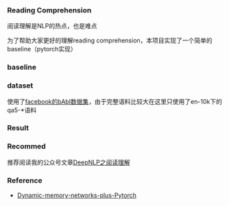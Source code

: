### Reading Comprehension

阅读理解是NLP的热点，也是难点

为了帮助大家更好的理解reading comprehension，本项目实现了一个简单的baseline（pytorch实现）

### baseline

### dataset

使用了[facebook的bAbI数据集](https://research.fb.com/downloads/babi/)，由于完整语料比较大在这里只使用了en-10k下的qa5-\*语料

### Result

### Recommed
推荐阅读我的公众号文章[DeepNLP之阅读理解]()

### Reference

* [Dynamic-memory-networks-plus-Pytorch](https://github.com/dandelin/Dynamic-memory-networks-plus-Pytorch)
